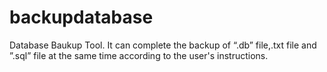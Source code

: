 # backupdatabase

Database Baukup Tool. It can complete the backup of “.db” file,.txt file and ”.sql” file at the same time according to the user's instructions.
